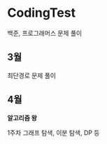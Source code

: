 # CodingTest
백준, 프로그래머스 문제 풀이

**3월**
----
최단경로 문제 풀이

**4월**
----
**알고리즘 왕**

1주차 그래프 탐색, 이분 탐색, DP 등

